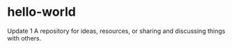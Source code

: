 # hello-world

Update 1
A repository for ideas, resources, or sharing and discussing things with others.
